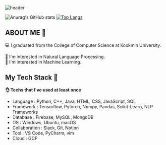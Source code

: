 ![header](https://capsule-render.vercel.app/api?type=slice&color=C8FAC8&height=100&section=header&text=✨%20Until%20what%20I%20like%20becomes%20what%20I'm%20good%20at%20✨&fontSize=30)

![Anurag's GitHub stats](https://github-readme-stats.vercel.app/api?username=DevJunghun&show_icons=true&theme=gradient)
[![Top Langs](https://github-readme-stats.vercel.app/api/top-langs/?username=DevJunghun&layout=compact)](https://github.com/anuraghazra/github-readme-stats)



<h2> ABOUT ME  👀 </h2>
<div>
  💻 I graduated from the College of Computer Science at Kookmin University.

  📃 I'm interested in Natural Language Processing.  
  🤖 I'm interested in Machine Learning.  
  
</div>

<h2>My Tech Stack  📝</h2>

<div> 

  **👌  Techs that I've used at least once** 
</div>

- Language : Python, C++, Java, HTML, CSS, JavaScript, SQL
- Framework : Tensorflow, Pytorch, Numpy, Pandas, Scikit-Learn, NLP Frameworks
- Database : Firebase, MySQL, MongoDB
- OS : Windows, Ubuntu, macOS
- Collaboration : Slack, Git, Notion
- Tool : VS Code, PyCharm, vim
- Cloud : GCP
